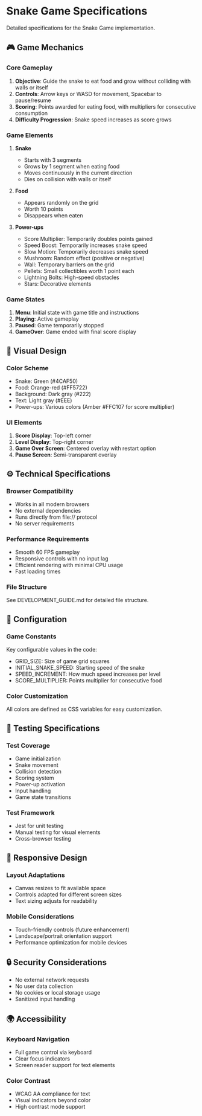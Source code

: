 # Snake Game Specifications

Detailed specifications for the Snake Game implementation.

## 🎮 Game Mechanics

### Core Gameplay

1. **Objective**: Guide the snake to eat food and grow without colliding with walls or itself
2. **Controls**: Arrow keys or WASD for movement, Spacebar to pause/resume
3. **Scoring**: Points awarded for eating food, with multipliers for consecutive consumption
4. **Difficulty Progression**: Snake speed increases as score grows

### Game Elements

1. **Snake**

    - Starts with 3 segments
    - Grows by 1 segment when eating food
    - Moves continuously in the current direction
    - Dies on collision with walls or itself

2. **Food**

    - Appears randomly on the grid
    - Worth 10 points
    - Disappears when eaten

3. **Power-ups**
    - Score Multiplier: Temporarily doubles points gained
    - Speed Boost: Temporarily increases snake speed
    - Slow Motion: Temporarily decreases snake speed
    - Mushroom: Random effect (positive or negative)
    - Wall: Temporary barriers on the grid
    - Pellets: Small collectibles worth 1 point each
    - Lightning Bolts: High-speed obstacles
    - Stars: Decorative elements

### Game States

1. **Menu**: Initial state with game title and instructions
2. **Playing**: Active gameplay
3. **Paused**: Game temporarily stopped
4. **GameOver**: Game ended with final score display

## 🎨 Visual Design

### Color Scheme

- Snake: Green (#4CAF50)
- Food: Orange-red (#FF5722)
- Background: Dark gray (#222)
- Text: Light gray (#EEE)
- Power-ups: Various colors (Amber #FFC107 for score multiplier)

### UI Elements

1. **Score Display**: Top-left corner
2. **Level Display**: Top-right corner
3. **Game Over Screen**: Centered overlay with restart option
4. **Pause Screen**: Semi-transparent overlay

## ⚙️ Technical Specifications

### Browser Compatibility

- Works in all modern browsers
- No external dependencies
- Runs directly from file:// protocol
- No server requirements

### Performance Requirements

- Smooth 60 FPS gameplay
- Responsive controls with no input lag
- Efficient rendering with minimal CPU usage
- Fast loading times

### File Structure

See DEVELOPMENT_GUIDE.md for detailed file structure.

## 🔧 Configuration

### Game Constants

Key configurable values in the code:

- GRID_SIZE: Size of game grid squares
- INITIAL_SNAKE_SPEED: Starting speed of the snake
- SPEED_INCREMENT: How much speed increases per level
- SCORE_MULTIPLIER: Points multiplier for consecutive food

### Color Customization

All colors are defined as CSS variables for easy customization.

## 🧪 Testing Specifications

### Test Coverage

- Game initialization
- Snake movement
- Collision detection
- Scoring system
- Power-up activation
- Input handling
- Game state transitions

### Test Framework

- Jest for unit testing
- Manual testing for visual elements
- Cross-browser testing

## 📱 Responsive Design

### Layout Adaptations

- Canvas resizes to fit available space
- Controls adapted for different screen sizes
- Text sizing adjusts for readability

### Mobile Considerations

- Touch-friendly controls (future enhancement)
- Landscape/portrait orientation support
- Performance optimization for mobile devices

## 🔒 Security Considerations

- No external network requests
- No user data collection
- No cookies or local storage usage
- Sanitized input handling

## 🌍 Accessibility

### Keyboard Navigation

- Full game control via keyboard
- Clear focus indicators
- Screen reader support for text elements

### Color Contrast

- WCAG AA compliance for text
- Visual indicators beyond color
- High contrast mode support
